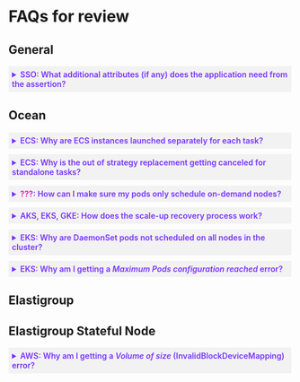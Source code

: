 <meta name="robots" content="noindex">

# FAQs for review

<!---------------------------------- <details style="background:#f2f2f2; padding:6px; margin:10px 0px 0px 0px">
   <summary markdown="span" style="color:#7632FE; font-weight:600" id="xxxx">?</summary>

  <div style="padding-left:16px">

   text
   
 </div>

 </details>
 ---------------------------------->

<!----------------------------------where to put these?---------------------------------->

<!--## Where do these go?
 
<!----------------------------------general---------------------------------->

## General

 <details style="background:#f2f2f2; padding:6px; margin:10px 0px 0px 0px">
   <summary markdown="span" style="color:#7632FE; font-weight:600" id="SSOaddlattributes">SSO: What additional attributes (if any) does the application need from the assertion?</summary>

  <div style="padding-left:16px">

There are a number of <a href="/administration/sso-access-control">attributes that can be sent</a>. These are the default and required attributes:

<font color="#FC01CC">I don't see in the documentation what attributes can be sent. is this the correct link?</font>

* Relay State
* Email
* FirstName
* LastName
  
 </div>

 </details>
<!----------------------------------ocean---------------------------------->

## Ocean

<details style="background:#f2f2f2; padding:6px; margin:10px 0px 0px 0px">
   <summary markdown="span" style="color:#7632FE; font-weight:600" id="oceanecsseparately">ECS: Why are ECS instances launched separately for each task?</summary>

  <div style="padding-left:16px">

   An ECS cluster launches an instance just for a single task, even when there is capacity on the nodes currently running in the cluster. This can happen if a task has placement constraints called <i>distinctInstance</i>, which causes each task in the group to run on its own instance.
   
   Remove the <i>placementConstraints</i> and then the cluster will work as expected. You can [define which container instances Amazon ECS uses for tasks](https://docs.aws.amazon.com/AmazonECS/latest/developerguide/task-placement-constraints.html). The <i>placementConstraints</i> may be defined in one of these actions [CreateService](https://docs.aws.amazon.com/AmazonECS/latest/APIReference/API_CreateService.html), [UpdateService](https://docs.aws.amazon.com/AmazonECS/latest/APIReference/API_UpdateService.html), and/or [RunTask](https://docs.aws.amazon.com/AmazonECS/latest/APIReference/API_RunTask.html).
   
 </div>

 </details>

 
 <details style="background:#f2f2f2; padding:6px; margin:10px 0px 0px 0px">
   <summary markdown="span" style="color:#7632FE; font-weight:600" id="oceanoutofstrategy">ECS: Why is the out of strategy replacement getting canceled for standalone tasks?</summary>

  <div style="padding-left:16px">

   If your virtual node group or Elastigroup has more on-demand instances than defined, your extra instances are reverted to spot instances when they become available. This is called the fix strategy.

If you see this message in the log:

<pre><code>DEBUG, Replacement of type Out of strategy for instance i-xxx has been canceled. Reason for cancelation: Instance contains stand-alone tasks, and the group's configuration doesn't allow termination of stand-alone tasks.</code></pre>

It means that your strategy cannot be fixed and your spot instances cannot be reverted to spots. This is because you have standalone tasks in the instances, and the group's configuration can't stop standalone tasks. These instances cannot be scaled down by the autoscaler.

[Update the cluster](https://docs.spot.io/api/#tag/Ocean-ECS/operation/OceanECSClusterUpdate) to include <code>"shouldScaleDownNonServiceTasks": true</code>.

The standalone task and instance are terminated and are not redeployed in Elastigroup because they weren't created as part of a service.

See [What is Amazon Elastic Container Service](https://docs.aws.amazon.com/AmazonECS/latest/developerguide/ecs_run_task.html).
   
 </div>

 </details>

<details style="background:#f2f2f2; padding:6px; margin:10px 0px 0px 0px">
   <summary markdown="span" style="color:#7632FE; font-weight:600" id="oceanpodod"><font color="#FC01CC">???</font>: How can I make sure my pods only schedule on-demand nodes?</summary>

  <div style="padding-left:16px">

   You can use taints, tolerations, and node selector to make sure that only pods with the on-demand lifecycle label are scheduled on on-demand nodes. Pods that don't have this label cannot be scheduled on these nodes. Taints and tolerations work together to make sure pods are scheduled on the right nodes.

1. Make sure your [pod has the tolerations](https://kubernetes.io/docs/concepts/scheduling-eviction/taint-and-toleration/) set to:

      <pre><code>tolerations:
      - key: "key"
        operator: "Equal"
        value: "value"
        effect: "NoSchedule"</code></pre>

     > **Note**: If the <b>operator</b> is <i>Exists</i>, the launch specification needs to be <i>null</i>.

2. Configure a [node selector](https://kubernetes.io/docs/concepts/scheduling-eviction/assign-pod-node/) with the on-demand lifecycle label (<code>spotinst.io/node-lifecycle: od</code>).<font color="#FC01CC">where do they do this?? is this link correct?</font>

    <details>
   <summary markdown="span">Sample deployment with node selector set to <i>od</i></summary>

   <pre><code>apiVersion: apps/v1
   kind: Deployment
   metadata:
     name: nginx-deployment
     labels:
       app: nginx
   spec:
     replicas: 3
     selector:
       matchLabels:
         app: nginx
     template:
       metadata:
         labels:
           app: nginx
       spec:
         containers:
         - name: nginx
           image: nginx:1.14.2
           ports:
           - containerPort: 80
         tolerations:
         - key: "key"
           operator: "Equal"
           value: "value"
           effect: "NoSchedule"
         nodeSelector:
           spotinst.io/node-lifecycle: od</code></pre>

   </details>


3. In the Spot console, [configure Ocean custom launch specificatoins](ocean/tutorials/migrate-existing-egs-ekskops?id=step-2-configure-ocean-custom-launch-specifications).

   If there are several launch specifications configured in the cluster, you should add a custom label to the specific launch specification, as well as to the pod. The reason another custom label should be added is that only tolerations that configured on the pod, will not trigger a scale-up from the dedicated launch specification.

If you want to run only a specific workload on the nodes launched from the launch specification, adjust the node selector to the dedicated node selector of the workload. For example, if you use launch specification for GPU instance and only want pods with a dedicated node selector to run on the node, adjust the node selector to the dedicated one.
 </div>

 </details>


  <details style="background:#f2f2f2; padding:6px; margin:10px 0px 0px 0px">
   <summary markdown="span" style="color:#7632FE; font-weight:600" id="oceanscaleup">AKS, EKS, GKE: How does the scale-up recovery process work?</summary>

  <div style="padding-left:16px">

Ocean monitors for pending Kubernetes pods and automatically adjusts the size of the cluster based on the workload constraints and labels. Ocean ensures that the cluster resources are utilized and scales down underutilized nodes to ensure maximal cost optimization.

When it comes to a scale-up as part of an instance recovery, the scale-up mechanism behaves differently. The recovery process receives a list of markets that can accommodate the pods' requirements according to the virtual node group configuration and not the workload configuration (the pod's metadata constraints). Ocean scales a new instance to replace the old instance that was reclaimed as quickly as possible. This means the node affinity is not taken into account.

If the list of required instance types is not part of the virtual node group, the list includes different types than what is set in the workload configuration.

If one of the workloads is unscheduled after the launching of the new instance, the autoscaler scales up an instance to accommodate the requirements of that particular workload. When this happens, there's a long list of optional instance types that the workload can be scheduled on. These workloads are configured by the Kubernetes labels on the dedicated deployment.

You should configure the allowlist instance types at the virtual node group level, not for the deployment. This will prevent launching of other instance types and, eventually, a momentary scenario in which the workload is unscheduled.

If you have multiple deployments that can be scheduled on different instance types, you can create different virtual node groups for each use case.

 </div>

 </details>



   <details style="background:#f2f2f2; padding:6px; margin:10px 0px 0px 0px">
   <summary markdown="span" style="color:#7632FE; font-weight:600" id="oceandaemonsetpods">EKS: Why are DaemonSet pods not scheduled on all nodes in the cluster?</summary>

  <div style="padding-left:16px">

Your DaemonSet pods are only scheduled on one specific virtual node group, not on all the nodes in a virtual node group in cluster.

This can happen if you use taints on your pods in virtual node groups. You can either use taints on all your pods, or not use taints. You can't mix pods with taints and without taints.

Update your tolerances in the DaemonSet YAML so you can schedule DaemonSet pods on the nodes in virtual node groups with taints.

For example, you can update your [DaemonSet pod YAML](https://kubernetes.io/docs/concepts/workloads/controllers/daemonset/) to include:

<pre><code>
   spec:
      tolerations:
      - key: dedicated
        operator: Equal
        value: statefulset
        effect: NoSchedule
</code></pre>


   </div>

 </details>
 
 <details style="background:#f2f2f2; padding:6px; margin:10px 0px 0px 0px">
   <summary markdown="span" style="color:#7632FE; font-weight:600" id="oceanmaxpods">EKS: Why am I getting a <i>Maximum Pods configuration reached</i> error?</summary>

  <div style="padding-left:16px">

   If you get a `Maximum Pods configuration reached` message for a node in the console:
   * It usually means that you reached the EKS [maximum pod limit](https://github.com/awslabs/amazon-eks-ami/blob/master/files/eni-max-pods.txt). For example, the EKS maximum pod limitation for r4.large is 29.<font color="#FC01CC">broken link..is one of these correct?
     https://github.com/awslabs/amazon-eks-ami/blob/main/templates/shared/runtime/eni-max-pods.txt
     https://github.com/awslabs/amazon-eks-ami/blob/main/nodeadm/internal/kubelet/eni-max-pods.txt
     </font>
     You can [increase the EKS maximum pods](https://aws.amazon.com/blogs/containers/amazon-vpc-cni-increases-pods-per-node-limits/) in AWS.<font color="#FC01CC">should I include the stackoverflow in addition? https://stackoverflow.com/questions/57970896/pod-limit-on-node-aws-eks#:~:text=For%20t3.,22%20pods%20in%20your%20cluster</font>
     
   * If the node has less pods than the EKS maximum pod limit, then it's likely the **max-pods** limit set at the user data level in the Ocean configuration. Increase this limit for the user data in Ocean and roll the cluster.<font color="#FC01CC">how do they do this? is this relevant: https://docs.spot.io/ocean/features/roll</font>
   If you continue to get this error, roll the cluster again and disable **Respect Pod Disruption Budget (PDB)**. You can also manually terminate the node.
   
 </div>

 </details>



<!----------------------------------elastigroup---------------------------------->
## Elastigroup



<!----------------------------------elastigroup stateful node---------------------------------->

## Elastigroup Stateful Node

  <details style="background:#f2f2f2; padding:6px; margin:10px 0px 0px 0px">
   <summary markdown="span" style="color:#7632FE; font-weight:600" id="ssn-bdm">AWS: Why am I getting a <i>Volume of size</i> (InvalidBlockDeviceMapping) error?</summary>

  <div style="padding-left:16px">

You get this message:

<code>ERROR, Can't Spin Spot Instances: Code: InvalidBlockDeviceMapping, Message: Volume of size xx GB is smaller than snapshot 'snap-xxx', expect size >= xx GB"</code>

If the current volume size is updated, it can cause a mismatch between the volume size and the snapshot size.

Update the 
In the stateful node, go to **Actions** > **Edit Configuration** > **Review** > **JSON** > **Edit Mode**. Update the group configuration and click **Update**.


<font color="#FC01CC">original:

In order to resolve this issue, you need to adjust the Block Device Mapping configuration and increase the Volume size in order to match the Snapshots size.

You need to edit the Block Device Mapping configuration.

Kindly navigate to Edit Configuration under the Actions button on the upper right side of your EG, then hop to the review tab and switch to JSON. Then turn on Edit Mode and go ahead and edit your group configuration as needed.

Because the EG is behind the scene, I initiated the update for the customer 

-> I executed the EG ID associated with the SMI from the DB - managed_instance table

(keep the current BDM in JSON editor in order to modify it without losing any configuration)

-> Via the UI, I updated the group with the following BDM section -> volumeSize - I increased the Volume size in order to match the Snapshots size. (according to the UI log was 1500)

<pre><code>"blockDeviceMappings": [
                {
                    "deviceName": "/dev/sda1",
                    "ebs": {
                        "deleteOnTermination": false,
                        "volumeSize": 1500,
                        "volumeType": "GP2"
                    }
                }
            ]
</code></pre>
   
Once this is done, the SMI is updated to paused state.

I asked the customer to initiate a resume action - 

The SMI is active, and the instance is running as expected. </font>


 </div>

 </details>
